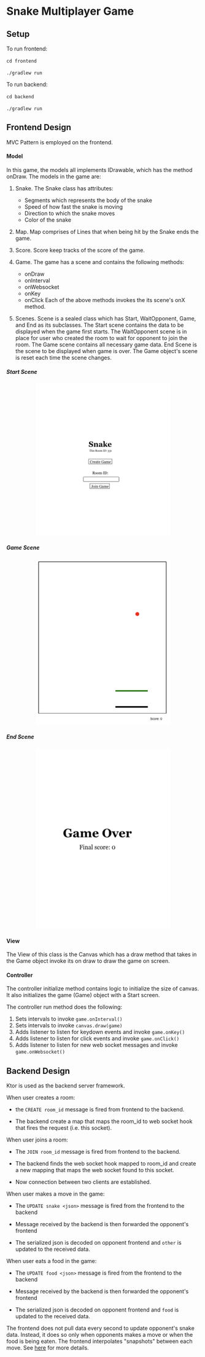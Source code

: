 # Snake Multiplayer Game

## Setup

To run frontend:

`cd frontend`

`./gradlew run`


To run backend:

`cd backend`

`./gradlew run`


## Frontend Design 

MVC Pattern is employed on the frontend. 

#### Model
 In this game, the models all implements IDrawable, which has the method onDraw. The models in the game are:

1. Snake. The Snake class has attributes:
    - Segments which represents the body of the snake
    - Speed of how fast the snake is moving 
    - Direction to which the snake moves
    - Color of the snake

2. Map. Map comprises of Lines that when being hit by the Snake ends the game.

3. Score. Score keep tracks of the score of the game.

4. Game. The game has a scene and contains the following methods:
    - onDraw
    - onInterval
    - onWebsocket
    - onKey
    - onClick
   Each of the above methods invokes the its scene's onX method.

5. Scenes. Scene is a sealed class which has Start, WaitOpponent, Game, and End as its subclasses.
   The Start scene contains the data to be displayed when the game first starts. The WaitOpponent
   scene is in place for user who created the room to wait for opponent to join the room. The Game 
   scene contains all necessary game data. End Scene is the scene to be displayed when game is over.
   The Game object's scene is reset each time the scene changes.


##### Start Scene
<p align="center">
<img src="start.png" alt="drawing" width="350"/>
</p>

##### Game Scene
<p align="center">
<img src="game.png" alt="drawing" width="350"/>
</p>

##### End Scene
<p align="center">
<img src="end.png" alt="drawing" width="350"/>
</p>
   

#### View

The View of this class is the Canvas which has a draw method that takes in the Game object invoke its
on draw to draw the game on screen.

#### Controller 

The controller initialize method contains logic to initialize the size of canvas. It also initializes the game
(Game) object with a Start screen. 

The controller run method does the following:
1. Sets intervals to invoke `game.onInterval()`
2. Sets intervals to invoke `canvas.draw(game)`
3. Adds listener to listen for keydown events and invoke `game.onKey()`
4. Adds listener to listen for click events and invoke `game.onClick()`
5. Adds listener to listen for new web socket messages and invoke `game.onWebsocket()`


## Backend Design

Ktor is used as the backend server framework.

When user creates a room:

*  the `CREATE room_id` message is fired from frontend to the backend.

* The backend create a map that maps the room_id to web socket hook that fires the request (i.e. this socket).


When user joins a room:

- The `JOIN room_id` message is fired from frontend to the backend.

- The backend finds the web socket hook mapped to room_id and create a new mapping that maps the web socket found to this socket.

- Now connection between two clients are established.


When user makes a move in the game:

- The `UPDATE snake <json>` message is fired from the frontend to the backend

- Message received by the backend is then forwarded the opponent's frontend

- The serialized json is decoded on opponent frontend and `other` is updated to the received data.


When user eats a food in the game:

- The `UPDATE food <json>` message is fired from the frontend to the backend

- Message received by the backend is then forwarded the opponent's frontend

- The serialized json is decoded on opponent frontend and `food` is updated to the received data.


The frontend does not pull data every second to update opponent's snake data. Instead, it does so only
when opponents makes a move or when the food is being eaten. The frontend interpolates "snapshots" between 
each move. See [here]("https://developer.valvesoftware.com/wiki/Source_Multiplayer_Networking") for more details.
